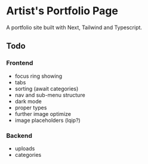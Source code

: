 # Artist's Portfolio Page

A portfolio site built with Next, Tailwind and Typescript.

## Todo

### Frontend

- focus ring showing
- tabs
- sorting (await categories)
- nav and sub-menu structure
- dark mode
- proper types
- further image optimize
- image placeholders (lqip?)

### Backend

- uploads
- categories
